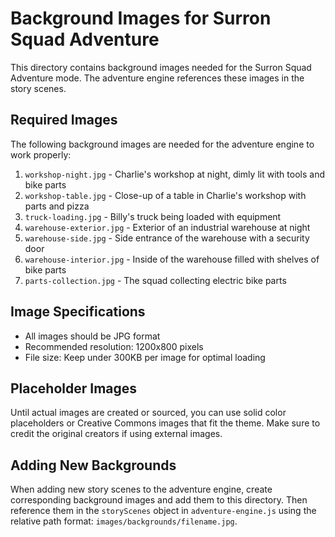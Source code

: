 # Background Images for Surron Squad Adventure

This directory contains background images needed for the Surron Squad Adventure mode. The adventure engine references these images in the story scenes.

## Required Images

The following background images are needed for the adventure engine to work properly:

1. `workshop-night.jpg` - Charlie's workshop at night, dimly lit with tools and bike parts
2. `workshop-table.jpg` - Close-up of a table in Charlie's workshop with parts and pizza
3. `truck-loading.jpg` - Billy's truck being loaded with equipment
4. `warehouse-exterior.jpg` - Exterior of an industrial warehouse at night
5. `warehouse-side.jpg` - Side entrance of the warehouse with a security door
6. `warehouse-interior.jpg` - Inside of the warehouse filled with shelves of bike parts
7. `parts-collection.jpg` - The squad collecting electric bike parts

## Image Specifications

- All images should be JPG format
- Recommended resolution: 1200x800 pixels
- File size: Keep under 300KB per image for optimal loading

## Placeholder Images

Until actual images are created or sourced, you can use solid color placeholders or Creative Commons images that fit the theme. Make sure to credit the original creators if using external images.

## Adding New Backgrounds

When adding new story scenes to the adventure engine, create corresponding background images and add them to this directory. Then reference them in the `storyScenes` object in `adventure-engine.js` using the relative path format: `images/backgrounds/filename.jpg`. 